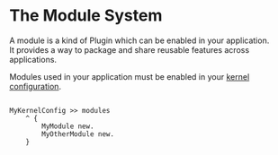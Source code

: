 # The Module System

A module is a kind of Plugin which can be enabled in your application.  
It provides a way to package and share reusable features across applications.

Modules used in your application must be enabled in your [kernel configuration](#).

```smalltalk

MyKernelConfig >> modules
    ^ {
        MyModule new.
        MyOtherModule new.
    }

```